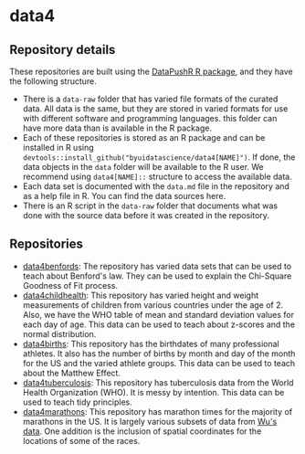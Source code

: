 # data4

## Repository details

These repositories are built using the [DataPushR R package](https://github.com/BYUIDSS/DataPushR), and they have the following structure.
- There is a `data-raw` folder that has varied file formats of the curated data.  All data is the same, but they are stored in varied formats for use with different software and programming languages. 
this folder can have more data than is available in the R package.
- Each of these repositories is stored as an R package and can be installed in R using `devtools::install_github("byuidatascience/data4[NAME]")`.  If done, the data objects in the `data` folder will be available to the R user.  We recommend using `data4[NAME]::` structure to access the available data.
- Each data set is documented with the `data.md` file in the repository and as a help file in R. You can find the data sources here.
- There is an R script in the `data-raw` folder that documents what was done with the source data before it was created in the repository. 

## Repositories

- [data4benfords](https://github.com/byuidatascience/data4benfords): The repository has varied data sets that can be used to teach about Benford's law.  They can be used to explain the Chi-Square Goodness of Fit process.
- [data4childhealth](https://github.com/byuidatascience/data4childhealth): This repository has varied height and weight measurements of children from various countries under the age of 2. Also, we have the WHO table of mean and standard deviation values for each day of age.  This data can be used to teach about z-scores and the normal distribution.
- [data4births](https://github.com/byuidatascience/data4births): This repository has the birthdates of many professional athletes.  It also has the number of births by month and day of the month for the US and the varied athlete groups.  This data can be used to teach about the Matthew Effect.
- [data4tuberculosis](https://github.com/byuidatascience/data4tuberculosis): This repository has tuberculosis data from the World Health Organization (WHO).  It is messy by intention.  This data can be used to teach tidy principles.
- [data4marathons](https://github.com/byuidatascience/data4marathons): This repository has marathon times for the majority of marathons in the US. It is largely various subsets of data from [Wu's data](https://faculty.chicagobooth.edu/george.wu/research/marathon/marathon_names.htm). One addition is the inclusion of spatial coordinates for the locations of some of the races.  